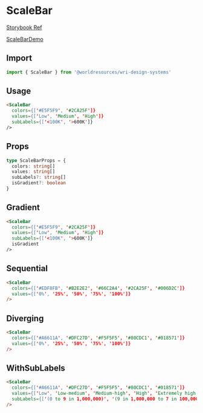 # ScaleBar

[Storybook Ref](https://wri.github.io/wri-design-systems/?path=/docs/geospatial-legends-scale-bar--docs)

[ScaleBarDemo](https://github.com/wri/wri-design-systems/blob/main/src/components/Legend/ScaleBar/ScaleBarDemo.tsx)

## Import

```js
import { ScaleBar } from '@worldresources/wri-design-systems'
```

## Usage

```html
<ScaleBar
  colors={['#E5F5F9', '#2CA25F']}
  values={['Low', 'Medium', 'High']}
  subLabels={['<100K', '>600K']}
/>
```

## Props

```ts
type ScaleBarProps = {
  colors: string[]
  values: string[]
  subLabels?: string[]
  isGradient?: boolean
}
```

## Gradient

```html
<ScaleBar
  colors={['#E5F5F9', '#2CA25F']}
  values={['Low', 'Medium', 'High']}
  subLabels={['<100K', '>600K']}
  isGradient
/>
```

## Sequential

```html
<ScaleBar
  colors={['#EDF8FB', '#B2E2E2', '#66C2A4', '#2CA25F', '#006D2C']}
  values={['0%', '25%', '50%', '75%', '100%']}
/>
```

## Diverging

```html
<ScaleBar
  colors={['#A6611A', '#DFC27D', '#F5F5F5', '#80CDC1', '#018571']}
  values={['0%', '25%', '50%', '75%', '100%']}
/>
```

## WithSubLabels

```html
<ScaleBar
  colors={['#A6611A', '#DFC27D', '#F5F5F5', '#80CDC1', '#018571']}
  values={['Low', 'Low-medium', 'Medium-high', 'High', 'Extremely high']}
  subLabels={['(0 to 9 in 1,000,000)', '(9 in 1,000,000 to 7 in 100,000)', '(7 in 100,000 to 3 in 10,000)', '(3 in 10,000 to 2 in 1,000)', '(more than 2 in 1,000)']}
/>
```
